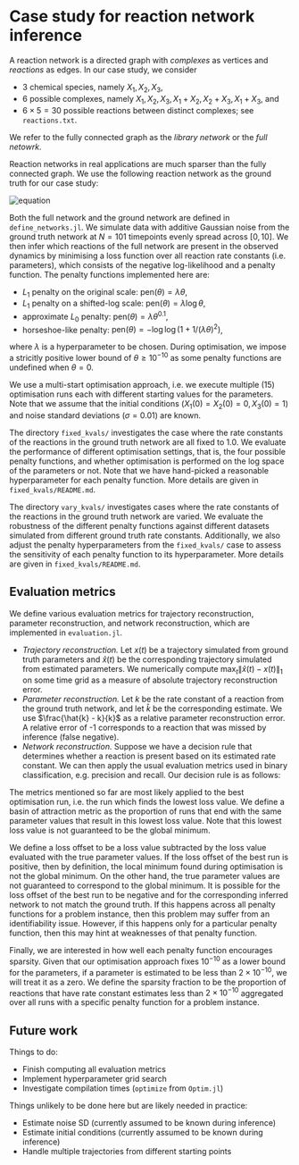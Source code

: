 # Case study for reaction network inference

A reaction network is a directed graph with *complexes* as vertices and *reactions* as edges. In our case study, we consider

- 3 chemical species, namely $X_1, X_2, X_3$,
- 6 possible complexes, namely $X_1, X_2, X_3, X_1+X_2, X_2+X_3, X_1+X_3$, and
- $6\times 5 = 30$ possible reactions between distinct complexes; see `reactions.txt`.

We refer to the fully connected graph as the *library network* or the *full netowrk*.

 Reaction networks in real applications are much sparser than the fully connected graph. We use the following reaction network as the ground truth for our case study:

 ![equation](https://latex.codecogs.com/png.image?\dpi{110}\bg{white}X_1\xrightarrow[]{k_{1}}X_2\quad\text{&space;and&space;}\quad&space;X_1&plus;X_2\overset{k_{18}}{\underset{k_{13}}\rightleftharpoons}X_3.)

Both the full network and the ground network are defined in `define_networks.jl`. We simulate data with additive Gaussian noise from the ground truth network at $N=101$ timepoints evenly spread across $[0,10]$. We then infer which reactions of the full network are present in the observed dynamics by minimising a loss function over all reaction rate constants (i.e. parameters), which consists of the negative log-likelihood and a penalty function. The penalty functions implemented here are:

- $L_1$ penalty on the original scale: $\mathrm{pen}(\theta) = \lambda \theta$,
- $L_1$ penalty on a shifted-log scale: $\mathrm{pen}(\theta) = \lambda \log\theta$,
- approximate $L_0$ penalty: $\mathrm{pen}(\theta) = \lambda \theta^{0.1}$,
- horseshoe-like penalty: $\mathrm{pen}(\theta) = -\log \log ( 1 + 1/(\lambda\theta)^2 )$,

where $\lambda$ is a hyperparameter to be chosen. During optimisation, we impose a stricitly positive lower bound of $\theta \ge 10^{-10}$ as some penalty functions are undefined when $\theta=0$.

We use a multi-start optimisation approach, i.e. we execute multiple ($15$) optimisation runs each with different starting values for the parameters. Note that we assume that the initial conditions ($X_1(0)=X_2(0)=0, X_3(0)=1$) and noise standard deviations ($\sigma=0.01$) are known.

The directory `fixed_kvals/` investigates the case where the rate constants of the reactions in the ground truth network are all fixed to $1.0$. We evaluate the performance of different optimisation settings, that is, the four possible penalty functions, and whether optimisation is performed on the log space of the parameters or not. Note that we have hand-picked a reasonable hyperparameter for each penalty function. More details are given in `fixed_kvals/README.md`. 

The directory `vary_kvals/` investigates cases where the rate constants of the reactions in the ground truth network are varied. We evaluate the robustness of the different penalty functions against different datasets simulated from different ground truth rate constants. Additionally, we also adjust the penalty hyperparameters from the `fixed_kvals/` case to assess the sensitivity of each penalty function to its hyperparameter. More details are given in `fixed_kvals/README.md`. 

## Evaluation metrics

We define various evaluation metrics for trajectory reconstruction, parameter reconstruction, and network reconstruction, which are implemented in `evaluation.jl`.

- *Trajectory reconstruction.* Let $x(t)$ be a trajectory simulated from ground truth parameters and $\hat{x}(t)$ be the corresponding trajectory simulated from estimated parameters. We numerically compute $\max_t \lVert\hat{x}(t)-x(t)\rVert_1$ on some time grid as a measure of absolute trajectory reconstruction error.
- *Parameter reconstruction.* Let $k$ be the rate constant of a reaction from the ground truth network, and let $\hat{k}$ be the corresponding estimate. We use $\frac{\hat{k} - k}{k}$ as a relative parameter reconstruction error. A relative error of -1 corresponds to a reaction that was missed by inference (false negative).
- *Network reconstruction.* Suppose we have a decision rule that determines whether a reaction is present based on its estimated rate constant. We can then apply the usual evaluation metrics used in binary classification, e.g. precision and recall. Our decision rule is as follows: 

The metrics mentioned so far are most likely applied to the best optimisation run, i.e. the run which finds the lowest loss value. We define a basin of attraction metric as the proportion of runs that end with the same parameter values that result in this lowest loss value. Note that this lowest loss value is not guaranteed to be the global minimum. 

We define a loss offset to be a loss value subtracted by the loss value evaluated with the true parameter values. If the loss offset of the best run is positive, then by definition, the local minimum found during optimisation is not the global minimum. On the other hand, the true parameter values are not guaranteed to correspond to the global minimum. It is possible for the loss offset of the best run to be negative and for the corresponding inferred network to not match the ground truth. If this happens across all penalty functions for a problem instance, then this problem may suffer from an identifiability issue. However, if this happens only for a particular penalty function, then this may hint at weaknesses of that penalty function.

Finally, we are interested in how well each penalty function encourages sparsity. Given that our optimisation approach fixes $10^{-10}$ as a lower bound for the parameters, if a parameter is estimated to be less than $2\times 10^{-10}$, we will treat it as a zero. We define the sparsity fraction to be the proportion of reactions that have rate constant estimates less than $2\times 10^{-10}$ aggregated over all runs with a specific penalty function for a problem instance.

## Future work

Things to do:
- Finish computing all evaluation metrics
- Implement hyperparameter grid search
- Investigate compilation times (`optimize` from `Optim.jl`)

Things unlikely to be done here but are likely needed in practice:
- Estimate noise SD (currently assumed to be known during inference)
- Estimate initial conditions (currently assumed to be known during inference)
- Handle multiple trajectories from different starting points